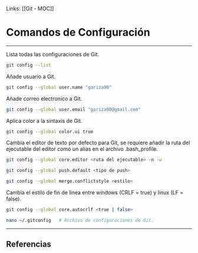 Links: [[Git - MOC]]

# Comandos de Configuración
---

Lista todas las configuraciones de Git.
```bash
git config --list
```

Añade usuario a Git.
```bash
git config --global user.name "gariza90"
```

 Añade correo electronico a Git.
```bash
git config --global user.email "gariza90@gmail.com"
```

Aplica color a la sintaxis de Git.
```bash
git config --global color.ui true
```

 Cambia el editor de texto por defecto para Git, se requiere añadir la ruta del ejecutable del editor como un alias en el archivo .bash_profile.
```bash
git config --global core.editor <ruta del ejecutable> -n -w
```
```bash
git config --global push.default <tipo de push>
```
```bash
git config --global merge.conflictstyle <estilo>
```

Cambia el estilo de fin de linea entre windows (CRLF = true) y linux (LF = false).
```bash
git config --global core.autocrlf <true | false>
```

```bash
nano ~/.gitconfig	# Archivo de configuraciones de Git.
```

---

## Referencias